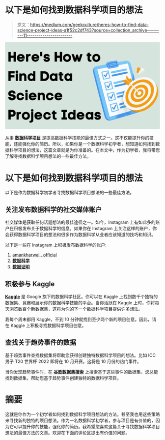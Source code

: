 # 以下是如何找到数据科学项目的想法

> 原文：<https://medium.com/geekculture/heres-how-to-find-data-science-project-ideas-a1f52c2df743?source=collection_archive---------11----------------------->

![](img/1b80503abd4e1f238034876cb7f2a889.png)

从事 [**数据科学项目**](https://thecleverprogrammer.com/2022/03/09/data-science-projects/) 是提高数据科学技能的最佳方式之一。这不仅能提升你的技能，还能强化你的简历。所以，如果你是一个数据科学初学者，想知道如何找到数据科学项目的想法，这篇文章就是为你准备的。在本文中，作为初学者，我将带您了解寻找数据科学项目想法的一些最佳方法。

# 以下是如何找到数据科学项目的想法

以下是作为数据科学初学者寻找数据科学项目想法的一些最佳方法。

## 关注发布数据科学的社交媒体账户

社交媒体是获取任何话题想法的最佳途径之一。如今，Instagram 上有如此多的账户在积极发布关于数据科学的信息。如果你在 Instagram 上关注这样的账户，你会获得数据科学项目的想法和很多作为数据科学从业者应该知道的技巧和知识。

以下是一些在 Instagram 上积极发布数据科学的账户:

1.  [amankharwal . official](https://www.instagram.com/amankharwal.official/)
2.  [**数据科学**](https://www.instagram.com/datasciencebrain/)
3.  [**数据证明**](https://www.instagram.com/dataspoof/)

## 积极参与 Kaggle

[**Kaggle**](https://www.kaggle.com/) 是 Google 旗下的数据科学社区。你可以在 Kaggle 上找到数千个独特的数据集、竞赛和展示你的数据科学技能的平台。当你活跃在 Kaggle 上时，你将每天浏览数百个新数据集，这将为你的下一个数据科学项目提供许多想法。

我每个周末都用 Kaggle，不到 10 分钟就找到至少两个新的项目创意。因此，请在 Kaggle 上积极寻找数据科学项目创意。

## 查找关于趋势事件的数据

基于趋势事件查找数据集将帮助您获得创建独特数据科学项目的想法。比如 ICC 男子 T20 世界杯 2022 即将在 10 月开赛。这将是 10 月份的热门事件。

当你发现趋势事件时，在 [**谷歌数据集搜索**](https://datasetsearch.research.google.com/) 上搜索基于这些事件的数据集。您总能找到数据集，帮助您基于趋势事件创建独特的数据科学项目。

# 摘要

这就是你作为一个初学者如何找到数据科学项目想法的方法。甚至我也用这些策略来寻找新的独特的项目想法。作为一名数据科学初学者，参与项目是有价值的，因为它可以提升你的技能，强化你的简历。我希望您喜欢这篇关于寻找数据科学项目想法的最佳方法的文章。欢迎在下面的评论区提出有价值的问题。